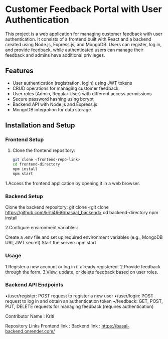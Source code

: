 # Customer Feedback Portal with User Authentication

This project is a web application for managing customer feedback with user authentication. It consists of a frontend built with React and a backend created using Node.js, Express.js, and MongoDB. Users can register, log in, and provide feedback, while authenticated users can manage their feedback and admins have additional privileges.

## Features

- User authentication (registration, login) using JWT tokens
- CRUD operations for managing customer feedback
- User roles (Admin, Regular User) with different access permissions
- Secure password hashing using bcrypt
- Backend API with Node.js and Express.js
- MongoDB integration for data storage

## Installation and Setup

### Frontend Setup

1. Clone the frontend repository:

   ```bash
   git clone <frontend-repo-link>
   cd frontend-directory
   npm install
   npm start

1.Access the frontend application by opening it in a web browser.
### Backend Setup
Clone the backend repository:
git clone <git clone https://github.com/kriti4666/basaal_backend>
cd backend-directory
npm install

2.Configure environment variables:

Create a .env file and set up required environment variables (e.g., MongoDB URI, JWT secret)
Start the server:
npm start

### Usage

1.Register a new account or log in if already registered.
2.Provide feedback through the form.
3.View, update, or delete feedback based on user roles.

### Backend API Endpoints

•/user/register: POST request to register a new user
•/user/login: POST request to log in and obtain an authentication token
•/feedback: GET, POST, PUT, DELETE requests for managing feedback (requires authentication)

Contributor Name : Kriti

Repository Links
Frontend link : 
Backend link : https://basal-backend.onrender.com/